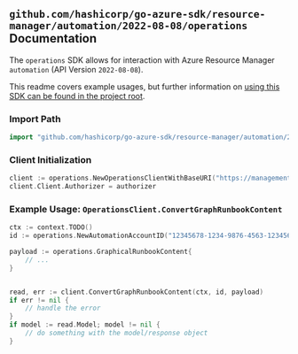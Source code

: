 
## `github.com/hashicorp/go-azure-sdk/resource-manager/automation/2022-08-08/operations` Documentation

The `operations` SDK allows for interaction with Azure Resource Manager `automation` (API Version `2022-08-08`).

This readme covers example usages, but further information on [using this SDK can be found in the project root](https://github.com/hashicorp/go-azure-sdk/tree/main/docs).

### Import Path

```go
import "github.com/hashicorp/go-azure-sdk/resource-manager/automation/2022-08-08/operations"
```


### Client Initialization

```go
client := operations.NewOperationsClientWithBaseURI("https://management.azure.com")
client.Client.Authorizer = authorizer
```


### Example Usage: `OperationsClient.ConvertGraphRunbookContent`

```go
ctx := context.TODO()
id := operations.NewAutomationAccountID("12345678-1234-9876-4563-123456789012", "example-resource-group", "automationAccountValue")

payload := operations.GraphicalRunbookContent{
	// ...
}


read, err := client.ConvertGraphRunbookContent(ctx, id, payload)
if err != nil {
	// handle the error
}
if model := read.Model; model != nil {
	// do something with the model/response object
}
```
